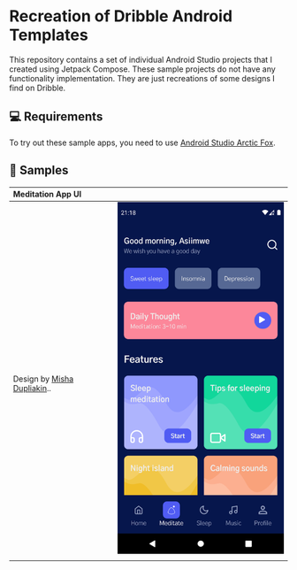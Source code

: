 # Recreation of Dribble Android Templates

This repository contains a set of individual Android Studio projects that I created using Jetpack Compose. These sample projects do not have any functionality implementation. They are just recreations of some designs I find on Dribble.

## 💻 Requirements

To try out these sample apps, you need to use [Android Studio Arctic Fox](https://developer.android.com/studio).

## 🧬 Samples

| Meditation App UI                                                                    |                                                                                    |
| :----------------------------------------------------------------------------------- | ---------------------------------------------------------------------------------- |
| <br><br> Design by [Misha Dupliakin](https://dribbble.com/mishadupliakin).. <br><br> | <img src="screenshots/meditation-home-screen.png" width="320" alt="Meditation UI"> |
|                                                                                      |                                                                                    |
